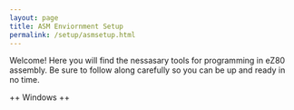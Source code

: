 ```yaml
---
layout: page
title: ASM Enviornment Setup
permalink: /setup/asmsetup.html
---
```


Welcome! Here you will find the nessasary tools for programming in eZ80 assembly. Be sure to follow along carefully so you can be up and ready in no time.

++ Windows ++
